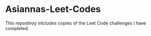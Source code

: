 # Asiannas-Leet-Codes
This repostiroy inlcludes copies of the Leet Code challenges I have completed. 
